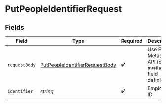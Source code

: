 # PutPeopleIdentifierRequest


## Fields

| Field                                                                                       | Type                                                                                        | Required                                                                                    | Description                                                                                 |
| ------------------------------------------------------------------------------------------- | ------------------------------------------------------------------------------------------- | ------------------------------------------------------------------------------------------- | ------------------------------------------------------------------------------------------- |
| `requestBody`                                                                               | [PutPeopleIdentifierRequestBody](../../models/operations/putpeopleidentifierrequestbody.md) | :heavy_check_mark:                                                                          | Use Fields Metadata API for available field definitions                                     |
| `identifier`                                                                                | *string*                                                                                    | :heavy_check_mark:                                                                          | Employee ID.                                                                                |